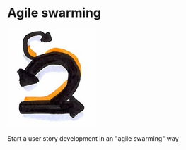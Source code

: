 # Agile swarming
![Agile swarming](images/swarming.png)  

Start a user story development in an "agile swarming" way